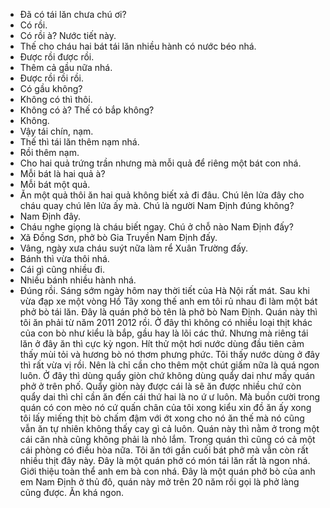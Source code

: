 - Đã có tái lăn chưa chú ơi?
- Có rồi.
- Có rồi à? Nước tiết này.
- Thế cho cháu hai bát tái lăn nhiều hành có nước béo nhá.
- Được rồi được rồi.
- Thêm cả gầu nữa nhá.
- Được rồi rồi rồi.
- Có gầu không?
- Không có thì thôi.
- Không có à? Thế có bắp không?
- Không.
- Vậy tái chín, nạm.
- Thế thì tái lăn thêm nạm nhá.
- Rồi thêm nạm.
- Cho hai quả trứng trần nhưng mà mỗi quả để riêng một bát con nhá.
- Mỗi bát là hai quả à?
- Mỗi bát một quả.
- Ăn một quả thôi ăn hai quả không biết xả đi đâu. Chú lên lửa đây cho cháu quay chú lên lửa ấy mà. Chú là người Nam Định đúng không?
- Nam Định đây.
- Cháu nghe giọng là cháu biết ngay. Chú ở chỗ nào Nam Định đấy?
- Xã Đồng Sơn, phở bò Gia Truyền Nam Định đấy.
- Vâng, ngày xưa cháu suýt nữa làm rể Xuân Trường đấy.
- Bánh thì vừa thôi nhá.
- Cái gì cũng nhiều đi.
- Nhiều bánh nhiều hành nhá.
- Đúng rồi. Sáng sớm ngày hôm nay thời tiết của Hà Nội rất mát. Sau khi vừa đạp xe một vòng Hồ Tây xong thế anh em tôi rủ nhau đi làm một bát phở bò tái lăn. Đây là quán phở bò tên là phở bò Nam Định. Quán này thì tôi ăn phải từ năm 2011 2012 rồi. Ở đây thì không có nhiều loại thịt khác của con bò như kiểu là bắp, gầu hay là lõi các thứ. Nhưng mà riêng tái lăn ở đây ăn thì cực kỳ ngon. Hít thử một hơi nước dùng đầu tiên cảm thấy mùi tỏi và hương bò nó thơm phưng phức. Tôi thấy nước dùng ở đây thì rất vừa vị rồi. Nên là chỉ cần cho thêm một chút giấm nữa là quá ngon luôn. Ở đây thì dùng quẩy giòn chứ không dùng quẩy dai như mấy quán phở ở trên phố. Quẩy giòn này được cái là sẽ ăn được nhiều chứ còn quẩy dai thì chỉ cần ăn đến cái thứ hai là no ứ ư luôn. Mà buồn cười trong quán có con mèo nó cứ quấn chân của tôi xong kiểu xin đồ ăn ấy xong tôi lấy miếng thịt bò chấm đậm với ớt xong cho nó ăn thế mà nó cũng vẫn ăn tự nhiên không thấy cay gì cả luôn. Quán này thì nằm ở trong một cái căn nhà cũng không phải là nhỏ lắm. Trong quán thì cũng có cả một cái phòng có điều hòa nữa. Tôi ăn tới gần cuối bát phở mà vẫn còn rất nhiều thịt đây này. Đây là một quán phở có món tái lăn rất là ngon nhá. Giới thiệu toàn thể anh em bà con nhá. Đây là một quán phở bò của anh em Nam Định ở thủ đô, quán này mở trên 20 năm rồi gọi là phở làng cũng được. Ăn khá ngon.